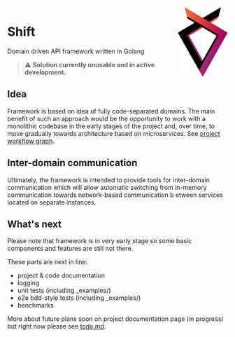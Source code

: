 <img align="right" height="159px" src="./media/logo.png">

<h1>Shift</h1>
<p>Domain driven API framework written in Golang</p>

> :warning: **Solution currently unusable and in active development.**

## Idea

Framework is based on idea of fully code-separated domains.
The main benefit of such an approach would be the opportunity
to work with a monolithic codebase in the early stages of the
project and, over time, to move gradually towards architecture
based on microservices. See [project workflow graph](./media/workflow.png).

## Inter-domain communication

Ultimately, the framework is intended to provide tools
for inter-domain communication which will allow
automatic switching from in-memory communication
towards network-based communication b
etween services located on separate instances.

## What's next

Please note that framework is in very early stage so some basic components and features are still not there.

These parts are next in line:

- project & code documentation
- logging
- unit tests (including \_examples/)
- e2e bdd-style tests (including \_examples/)
- benchmarks

More about future plans soon
on project documentation page (in progress)
but right now please see [todo.md](./todo.md).

